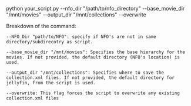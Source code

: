 python your_script.py --nfo_dir "/path/to/nfo_directory" --base_movie_dir "/mnt/movies" --output_dir "/mnt/collections" --overwrite


Breakdown of the command:

    --NFO_Dir "path/to/NFO": specify if NFO's are not in same directory/subdirecotry as script.
    
    --base_movie_dir "/mnt/movies": Specifies the base hierarchy for the movies. If not provided, the default directory (NFO's location) is used.
    
    --output_dir "/mnt/collections": Specifies where to save the collection.xml files. If not provided, the default directory for jellyfin, from the script is used.
    
    --overwrite: This flag forces the script to overwrite any existing collection.xml files
